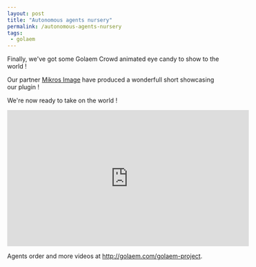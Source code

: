 ```yaml
---
layout: post
title: "Autonomous agents nursery"
permalink: /autonomous-agents-nursery
tags:
 - golaem
---
```


Finally, we've got some Golaem Crowd animated eye candy to show to the world !

Our partner [Mikros Image](http://www.mikrosimage.eu/) have produced a wonderfull short showcasing our plugin !

We're now ready to take on the world !

<iframe id="embedded" width="560" height="315" src="http://www.youtube.com/embed/9VfNyq_GwCI?rel=0&amp;hd=1" frameborder="0"> </iframe>

Agents order and more videos at <http://golaem.com/golaem-project>.
